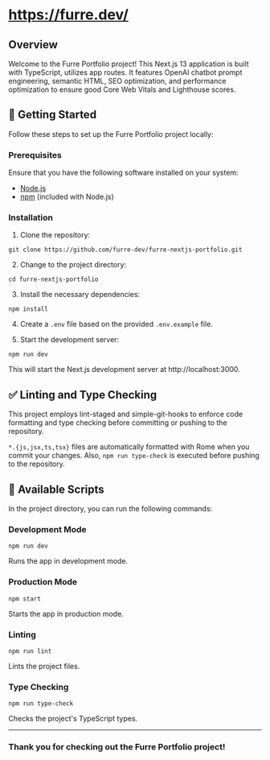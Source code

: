# https://furre.dev/

## Overview
Welcome to the Furre Portfolio project! This Next.js 13 application is built with TypeScript, utilizes app routes. It features OpenAI chatbot prompt engineering, semantic HTML, SEO optimization, and performance optimization to ensure good Core Web Vitals and Lighthouse scores.


## 🚀 Getting Started
Follow these steps to set up the Furre Portfolio project locally:

### Prerequisites
Ensure that you have the following software installed on your system:

- [Node.js](https://nodejs.org/en/download/)
- [npm](https://www.npmjs.com/get-npm) (included with Node.js)

### Installation

1. Clone the repository:
```
git clone https://github.com/furre-dev/furre-nextjs-portfolio.git
```

2. Change to the project directory:
```
cd furre-nextjs-portfolio
```

3. Install the necessary dependencies:
```
npm install
```

4. Create a `.env` file based on the provided `.env.example` file.

5. Start the development server:
```
npm run dev
```

This will start the Next.js development server at http://localhost:3000.


## ✅ Linting and Type Checking
This project employs lint-staged and simple-git-hooks to enforce code formatting and type checking before committing or pushing to the repository.

`*.{js,jsx,ts,tsx}` files are automatically formatted with Rome when you commit your changes. Also, `npm run type-check` is executed before pushing to the repository.


## 📜 Available Scripts
In the project directory, you can run the following commands:

### Development Mode
```
npm run dev
```
Runs the app in development mode.  

### Production Mode
```
npm start
```
Starts the app in production mode.  

### Linting
```
npm run lint
```
Lints the project files.  

### Type Checking
```
npm run type-check
```
Checks the project's TypeScript types.  


---



### Thank you for checking out the Furre Portfolio project!